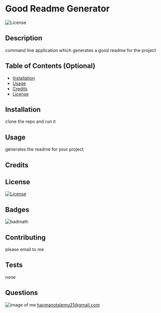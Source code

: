 # Good Readme Generator
![License](https://img.shields.io/badge/License--blue.svg)
## Description
command line application which generates a good readme for the project
## Table of Contents (Optional)
* [Installation](#installation)
* [Usage](#usage)
* [Credits](#credits)
* [License](#license)
## Installation
clone the repo and run it 
## Usage
generates the readme for your project
## Credits
## License
[![License](https://img.shields.io/badge/License-Apache%202.0-blue.svg)](https://opensource.org/licenses/Apache-2.0)
## Badges
![badmath](https://img.shields.io/github/languages/top/nielsenjared/badmath)
## Contributing 
please email to me 
## Tests
none
## Questions
![image of me](https://avatars2.githubusercontent.com/u/43423292?s=460&u=26cb426de077fa987aa3198e029a68dfe04424c1&v=4)
[haymanotalemu21@gmail.com](#email)
